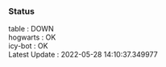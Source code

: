 ### Status


table : DOWN  
hogwarts : OK  
icy-bot : OK  
Latest Update : 2022-05-28 14:10:37.349977
